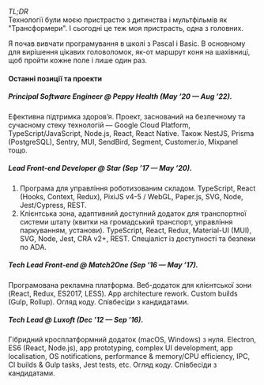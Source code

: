 _TL;DR_\
Технології були моєю пристрастю з дитинства і мультфільмів як "Трансформери". І сьогодні це теж моя пристрасть, одна з головних.

Я почав вивчати програмування в школі з Pascal і Basic. В основному для вирішення цікавих головоломок, як-от маршрут коня на шахівниці, щоб пройти кожне поле і лише один раз.

#### Останні позиції та проекти

##### Principal Software Engineer @ Peppy Health (May ’20 — Aug ’22).

Ефективна підтримка здоров’я. Проект, заснований на безпечному та сучасному стеку технологій — Google Cloud Platform, TypeScript/JavaScript, Node.js, React, React Native.
Також NestJS, Prisma (PostgreSQL), Sentry, MUI, SendBird, Segment, Customer.io, Mixpanel тощо.

##### Lead Front-end Developer @ Star (Sep ’17 — May ’20).

1. Програма для управління роботизованим складом.
   TypeScript, React (Hooks, Context, Redux), PixiJS v4-5 / WebGL, Paper.js, SVG, Node, Jest/Cypress, REST.
2. Клієнтська зона, адаптивний доступний додаток для транспортної системи штату (квитки на громадський транспорт, управління паркуванням, установи).
   TypeScript, React, Redux, Material-UI (MUI), SVG, Node, Jest, CRA v2+, REST. Спеціаліст із доступності та безпеки по ADA.

##### Tech Lead Front-end @ Match2One (Sep ’16 — May ’17).

Програмована рекламна платформа. Веб-додаток для клієнтської зони (React, Redux, ES2017, LESS).
App architecture rework. Custom builds (Gulp, Rollup).
Огляд коду. Співбесіди з кандидатами.

##### Tech Lead @ Luxoft (Dec ’12 — Sep ’16).

Гібридний кросплатформний додаток (macOS, Windows) з нуля.
Electron, ES6 (React, Node.js), app prototyping, complex UI development, app localisation, OS notifications, performance & memory/CPU efficiency, IPC, CI builds & Gulp tasks, Jest tests, etc.
Огляд коду. Співбесіди з кандидатами.
